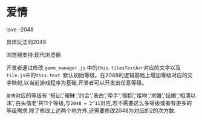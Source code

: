 # 爱情
love -2048  

具体玩法同2048 

浏览器支持:现代浏览器

开发者通过修改 `game_manager.js` 中的`this.tilesTextArr`对应的文字以及`tile.js`中的`this.text `默认初始等级。在2048的逻辑基础上增加等级对应的文字映射,以当前游戏程序为基础,开发者可以开发出任意等级。

`爱情`对应的等级有 '搭讪','暧昧','约会','表白','牵手','拥抱','接吻','求婚','结婚','相濡以沫','白头偕老'共11个等级,与`2048 = 2^11`对应,若不需要这么多等级或者有更多的等级需求,除了修改上述两个地方外,还需要修改2048为对应的2的次方数.